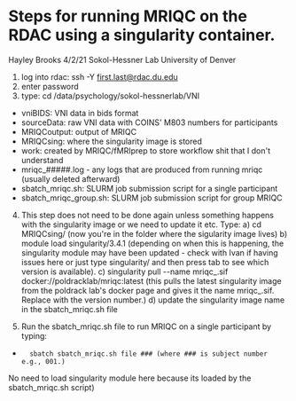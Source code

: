 # Steps for running MRIQC on the RDAC using a singularity container.
Hayley Brooks 4/2/21
Sokol-Hessner Lab
University of Denver

1) log into rdac: ssh -Y first.last@rdac.du.edu
2) enter password
3) type: cd /data/psychology/sokol-hessnerlab/VNI
-	vniBIDS: VNI data in bids format
-	sourceData:  raw VNI data with COINS' M803 numbers for participants
-	MRIQCoutput: output of MRIQC
-	MRIQCsing: where the singularity image is stored 
-	work: created by MRIQC/fMRIprep to store workflow shit that I don't understand
-	mriqc_#####.log - any logs that are produced from running mriqc (usually deleted afterward)
-	sbatch_mriqc.sh: SLURM job submission script for a single participant
-	sbatch_mriqc_group.sh: SLURM job submission script for group MRIQC
	

4) This step does not need to be done again unless something happens with the singularity image or we need to update it etc. Type:
	a) cd MRIQCsing/ (now you're in the folder where the sigularity image lives)
	b) module load singularity/3.4.1 (depending on when this is happening, the singularity module may have been updated - check with Ivan if having issues here or just type singularity/ and then press tab to see which version is available).
	c) singularity pull --name mriqc_<version>.sif docker://poldracklab/mriqc:latest (this pulls the latest singularity image from the poldrack lab's docker page and gives it the name mriqc_<version>.sif. Replace <version> with the version number.)
	d) update the singularity image name in the sbatch_mriqc.sh file


5) Run the sbatch_mriqc.sh file to run MRIQC on a single participant by typing: 
-		sbatch sbatch_mriqc.sh file ### (where ### is subject number e.g., 001.)
No need to load singularity module here because its loaded by the sbatch_mriqc.sh script)

